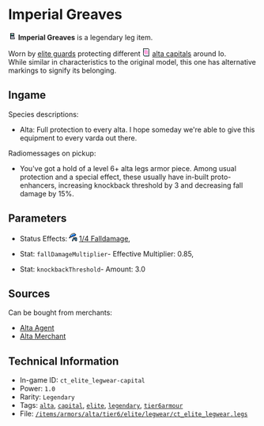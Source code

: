 # Imperial Greaves

<img src="https://raw.githubusercontent.com/Ceterai/Enternia/main/items/armors/alta/tier6/elite/legwear/icon.png" alt="Imperial Greaves icon" loading="lazy" height="16px" width="auto" /> **Imperial Greaves** is a legendary leg item.

Worn by [elite guards](https://ceterai.github.io/MyEnternia/Wiki/EliteGuard) protecting different <img src="https://raw.githubusercontent.com/Ceterai/Enternia/main/codex/alta/ebook/stardust.png" alt="Alta Capitals icon" loading="lazy" height="16px" width="auto" /> [alta capitals](https://ceterai.github.io/MyEnternia/Wiki/AltaCapitals) around Io.  
While similar in characteristics to the original model, this one has alternative markings to signify its belonging.

## Ingame

Species descriptions:

- Alta: Full protection to every alta. I hope someday we're able to give this equipment to every varda out there.

Radiomessages on pickup:

- You've got a hold of a level 6+ alta legs armor piece. Among usual protection and a special effect, these usually have in-built proto-enhancers, increasing knockback threshold by 3 and decreasing fall damage by 15%.

## Parameters

- Status Effects: <img src="https://raw.githubusercontent.com/Ceterai/Enternia/main/stats/effects/ct_velocity_jump/ct_longfall.png" alt="1/4 Falldamage icon" loading="lazy" height="16px" width="auto" /> [1/4 Falldamage](https://ceterai.github.io/MyEnternia/Wiki/1By4Falldamage), 

- Stat: `fallDamageMultiplier`- Effective Multiplier: 0.85, 

- Stat: `knockbackThreshold`- Amount: 3.0

## Sources

Can be bought from merchants:

- [Alta Agent](https://ceterai.github.io/MyEnternia/Wiki/AltaAgent)
- [Alta Merchant](https://ceterai.github.io/MyEnternia/Wiki/AltaMerchant)

## Technical Information

- In-game ID: `ct_elite_legwear-capital`
- Power: `1.0`
- Rarity: `Legendary`
- Tags: [`alta`](https://ceterai.github.io/MyEnternia/Wiki/Tags/Alta), [`capital`](https://ceterai.github.io/MyEnternia/Wiki/Tags/Capital), [`elite`](https://ceterai.github.io/MyEnternia/Wiki/Tags/Elite), [`legendary`](https://ceterai.github.io/MyEnternia/Wiki/Tags/Legendary), [`tier6armour`](https://ceterai.github.io/MyEnternia/Wiki/Tags/Tier6Armour)
- File: [`/items/armors/alta/tier6/elite/legwear/ct_elite_legwear.legs`](https://github.com/Ceterai/Enternia/blob/main/items/armors/alta/tier6/elite/legwear/ct_elite_legwear.legs)
